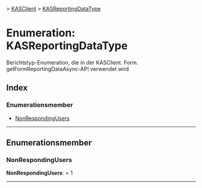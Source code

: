 [](../README.md) > [KASClient](../modules/kasclient.md) > [KASReportingDataType](../enums/kasclient.kasreportingdatatype.md)

# <a name="enumeration-kasreportingdatatype"></a>Enumeration: KASReportingDataType

Berichtstyp-Enumeration, die in der KASClient. Form. getFormReportingDataAsync-API verwendet wird
## <a name="index"></a>Index 

### <a name="enumeration-members"></a>Enumerationsmember

* [NonRespondingUsers](kasclient.kasreportingdatatype.md#nonrespondingusers)

---

## <a name="enumeration-members"></a>Enumerationsmember

<a id="nonrespondingusers"></a>

###  <a name="nonrespondingusers"></a>NonRespondingUsers

**NonRespondingUsers**: = 1

___

